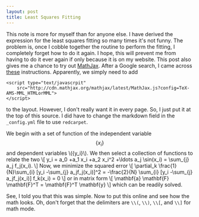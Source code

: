 ```yaml
---
layout: post
title: Least Squares Fitting
---
```


<script type="text/javascrpit"
    src="http://cdn.mathjax.org/mathjax/latest/MathJax.js?config=TeX-AMS-MML_HTMLorMML">
</script>

This note is more for myself than for anyone else.  I have derived the
expression for the least squares fitting so many times it's not funny.
The problem is, once I cobble together the routine to perform the
fitting, I completely forget how to do it again.  I hope, this will
prevent me from having to do it ever again if only because it is on my
website.  This post also gives me a chance to try out [MathJax].  After
a Google search, I came across [these][sanchez_mathjax_2014]
instructions.  Apparently, we simply need to add

    <script type="text/javascrpit"
        src="http://cdn.mathjax.org/mathjax/latest/MathJax.js?config=TeX-AMS-MML_HTMLorMML">
    </script>

to the layout.  However, I don't really want it in every page.  So, I
just put it at the top of this source.  I did have to change the
markdown field in the `_config.yml` file to use `redcarpet`.

<!--I didn't want it to *always* be there, but trial and-->
<!--error appears to tell me it *must* be in the header.  So, into the-->
<!--`default.html` file it is.  The advantage is it will always be availa-->

We begin with a set of function of the independent variable
$$\{x_i\}$$ and dependent variables \\(\{y_i\}\\).  We then select a
collection of functions to relate the two
\\[
    y_i = a_0 +a_1 x_i +a_2 x_i^2 +\ldots a_j \sin(x_i) = \sum_{j} a_j
    f_j(x_i).
\\]
Now, we minimize the squared error
\\[
    \partial_k \frac{1}{N}\sum_{i} [y_i -\sum_{j} a_jf_j(x_i)]^2 =
    -\frac{2}{N} \sum_{i} [y_i -\sum_{j} a_jf_j(x_i)] f_k(x_i) = 0
\\]
or in matrix form
\\[
    \mathbf{a} \mathbf{F} \mathbf{F}^T = \mathbf{F}^T \mathbf{y}
\\]
which can be readily solved.

See, I told you that this was simple.  Now to put this online and see
how the math looks.  Oh, don't forget that the delimiters are `\\(`,
`\\)`, `\\[`, and `\\]` for math mode.

[MathJax]: http://www.mathjax.org
[sanchez_mathjax_2014]: http://gastonsanchez.com/blog/opinion/2014/02/16/Mathjax-with-jekyll.html

